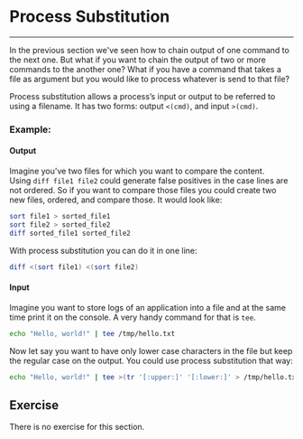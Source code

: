 # Process Substitution

---

In the previous section we've seen how to chain output of one command to the next one. But what if you want to chain the output of two or more commands to the another one? What if you have a command that takes a file as argument but you would like to process whatever is send to that file?

Process substitution allows a process’s input or output to be referred to using a filename. It has two forms: output `<(cmd)`, and input `>(cmd)`.

### Example:

#### Output

Imagine you've two files for which you want to compare the content. Using `diff file1 file2` could generate false positives in the case lines are not ordered. So if you want to compare those files you could create two new files, ordered, and compare those. It would look like:

```bash
sort file1 > sorted_file1
sort file2 > sorted_file2
diff sorted_file1 sorted_file2
```

With process substitution you can do it in one line:

```bash
diff <(sort file1) <(sort file2)
```

#### Input

Imagine you want to store logs of an application into a file and at the same time print it on the console. A very handy command for that is `tee`.

```bash
echo "Hello, world!" | tee /tmp/hello.txt
```

Now let say you want to have only lower case characters in the file but keep the regular case on the output. You could use process substitution that way:

```bash
echo "Hello, world!" | tee >(tr '[:upper:]' '[:lower:]' > /tmp/hello.txt)
```

## Exercise

There is no exercise for this section.
